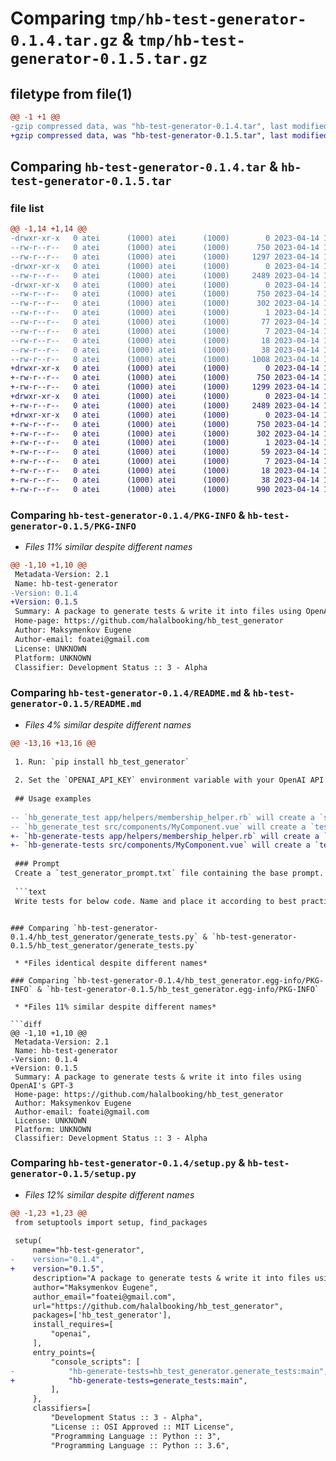 # Comparing `tmp/hb-test-generator-0.1.4.tar.gz` & `tmp/hb-test-generator-0.1.5.tar.gz`

## filetype from file(1)

```diff
@@ -1 +1 @@
-gzip compressed data, was "hb-test-generator-0.1.4.tar", last modified: Fri Apr 14 11:20:18 2023, max compression
+gzip compressed data, was "hb-test-generator-0.1.5.tar", last modified: Fri Apr 14 11:25:13 2023, max compression
```

## Comparing `hb-test-generator-0.1.4.tar` & `hb-test-generator-0.1.5.tar`

### file list

```diff
@@ -1,14 +1,14 @@
-drwxr-xr-x   0 atei      (1000) atei      (1000)        0 2023-04-14 11:20:18.514618 hb-test-generator-0.1.4/
--rw-r--r--   0 atei      (1000) atei      (1000)      750 2023-04-14 11:20:18.514618 hb-test-generator-0.1.4/PKG-INFO
--rw-r--r--   0 atei      (1000) atei      (1000)     1297 2023-04-14 10:54:19.000000 hb-test-generator-0.1.4/README.md
-drwxr-xr-x   0 atei      (1000) atei      (1000)        0 2023-04-14 11:20:18.514618 hb-test-generator-0.1.4/hb_test_generator/
--rw-r--r--   0 atei      (1000) atei      (1000)     2489 2023-04-14 10:15:36.000000 hb-test-generator-0.1.4/hb_test_generator/generate_tests.py
-drwxr-xr-x   0 atei      (1000) atei      (1000)        0 2023-04-14 11:20:18.514618 hb-test-generator-0.1.4/hb_test_generator.egg-info/
--rw-r--r--   0 atei      (1000) atei      (1000)      750 2023-04-14 11:20:18.000000 hb-test-generator-0.1.4/hb_test_generator.egg-info/PKG-INFO
--rw-r--r--   0 atei      (1000) atei      (1000)      302 2023-04-14 11:20:18.000000 hb-test-generator-0.1.4/hb_test_generator.egg-info/SOURCES.txt
--rw-r--r--   0 atei      (1000) atei      (1000)        1 2023-04-14 11:20:18.000000 hb-test-generator-0.1.4/hb_test_generator.egg-info/dependency_links.txt
--rw-r--r--   0 atei      (1000) atei      (1000)       77 2023-04-14 11:20:18.000000 hb-test-generator-0.1.4/hb_test_generator.egg-info/entry_points.txt
--rw-r--r--   0 atei      (1000) atei      (1000)        7 2023-04-14 11:20:18.000000 hb-test-generator-0.1.4/hb_test_generator.egg-info/requires.txt
--rw-r--r--   0 atei      (1000) atei      (1000)       18 2023-04-14 11:20:18.000000 hb-test-generator-0.1.4/hb_test_generator.egg-info/top_level.txt
--rw-r--r--   0 atei      (1000) atei      (1000)       38 2023-04-14 11:20:18.514618 hb-test-generator-0.1.4/setup.cfg
--rw-r--r--   0 atei      (1000) atei      (1000)     1008 2023-04-14 11:20:08.000000 hb-test-generator-0.1.4/setup.py
+drwxr-xr-x   0 atei      (1000) atei      (1000)        0 2023-04-14 11:25:13.844618 hb-test-generator-0.1.5/
+-rw-r--r--   0 atei      (1000) atei      (1000)      750 2023-04-14 11:25:13.844618 hb-test-generator-0.1.5/PKG-INFO
+-rw-r--r--   0 atei      (1000) atei      (1000)     1299 2023-04-14 11:21:55.000000 hb-test-generator-0.1.5/README.md
+drwxr-xr-x   0 atei      (1000) atei      (1000)        0 2023-04-14 11:25:13.844618 hb-test-generator-0.1.5/hb_test_generator/
+-rw-r--r--   0 atei      (1000) atei      (1000)     2489 2023-04-14 10:15:36.000000 hb-test-generator-0.1.5/hb_test_generator/generate_tests.py
+drwxr-xr-x   0 atei      (1000) atei      (1000)        0 2023-04-14 11:25:13.844618 hb-test-generator-0.1.5/hb_test_generator.egg-info/
+-rw-r--r--   0 atei      (1000) atei      (1000)      750 2023-04-14 11:25:13.000000 hb-test-generator-0.1.5/hb_test_generator.egg-info/PKG-INFO
+-rw-r--r--   0 atei      (1000) atei      (1000)      302 2023-04-14 11:25:13.000000 hb-test-generator-0.1.5/hb_test_generator.egg-info/SOURCES.txt
+-rw-r--r--   0 atei      (1000) atei      (1000)        1 2023-04-14 11:25:13.000000 hb-test-generator-0.1.5/hb_test_generator.egg-info/dependency_links.txt
+-rw-r--r--   0 atei      (1000) atei      (1000)       59 2023-04-14 11:25:13.000000 hb-test-generator-0.1.5/hb_test_generator.egg-info/entry_points.txt
+-rw-r--r--   0 atei      (1000) atei      (1000)        7 2023-04-14 11:25:13.000000 hb-test-generator-0.1.5/hb_test_generator.egg-info/requires.txt
+-rw-r--r--   0 atei      (1000) atei      (1000)       18 2023-04-14 11:25:13.000000 hb-test-generator-0.1.5/hb_test_generator.egg-info/top_level.txt
+-rw-r--r--   0 atei      (1000) atei      (1000)       38 2023-04-14 11:25:13.844618 hb-test-generator-0.1.5/setup.cfg
+-rw-r--r--   0 atei      (1000) atei      (1000)      990 2023-04-14 11:24:51.000000 hb-test-generator-0.1.5/setup.py
```

### Comparing `hb-test-generator-0.1.4/PKG-INFO` & `hb-test-generator-0.1.5/PKG-INFO`

 * *Files 11% similar despite different names*

```diff
@@ -1,10 +1,10 @@
 Metadata-Version: 2.1
 Name: hb-test-generator
-Version: 0.1.4
+Version: 0.1.5
 Summary: A package to generate tests & write it into files using OpenAI's GPT-3
 Home-page: https://github.com/halalbooking/hb_test_generator
 Author: Maksymenkov Eugene
 Author-email: foatei@gmail.com
 License: UNKNOWN
 Platform: UNKNOWN
 Classifier: Development Status :: 3 - Alpha
```

### Comparing `hb-test-generator-0.1.4/README.md` & `hb-test-generator-0.1.5/README.md`

 * *Files 4% similar despite different names*

```diff
@@ -13,16 +13,16 @@
 
 1. Run: `pip install hb_test_generator`
 
 2. Set the `OPENAI_API_KEY` environment variable with your OpenAI API key
 
 ## Usage examples
 
-- `hb_generate_test app/helpers/membership_helper.rb` will create a `spec/helpers/membership_helper_spec.rb`.
-- `hb_generate_test src/components/MyComponent.vue` will create a `tests/components/MyComponent.spec.js`. 
+- `hb-generate-tests app/helpers/membership_helper.rb` will create a `spec/helpers/membership_helper_spec.rb`.
+- `hb-generate-tests src/components/MyComponent.vue` will create a `tests/components/MyComponent.spec.js`. 
 
 ### Prompt
 Create a `test_generator_prompt.txt` file containing the base prompt. Default prompt is:
 
 ```text
 Write tests for below code. Name and place it according to best practices.
 ```
```

### Comparing `hb-test-generator-0.1.4/hb_test_generator/generate_tests.py` & `hb-test-generator-0.1.5/hb_test_generator/generate_tests.py`

 * *Files identical despite different names*

### Comparing `hb-test-generator-0.1.4/hb_test_generator.egg-info/PKG-INFO` & `hb-test-generator-0.1.5/hb_test_generator.egg-info/PKG-INFO`

 * *Files 11% similar despite different names*

```diff
@@ -1,10 +1,10 @@
 Metadata-Version: 2.1
 Name: hb-test-generator
-Version: 0.1.4
+Version: 0.1.5
 Summary: A package to generate tests & write it into files using OpenAI's GPT-3
 Home-page: https://github.com/halalbooking/hb_test_generator
 Author: Maksymenkov Eugene
 Author-email: foatei@gmail.com
 License: UNKNOWN
 Platform: UNKNOWN
 Classifier: Development Status :: 3 - Alpha
```

### Comparing `hb-test-generator-0.1.4/setup.py` & `hb-test-generator-0.1.5/setup.py`

 * *Files 12% similar despite different names*

```diff
@@ -1,23 +1,23 @@
 from setuptools import setup, find_packages
 
 setup(
     name="hb-test-generator",
-    version="0.1.4",
+    version="0.1.5",
     description="A package to generate tests & write it into files using OpenAI's GPT-3",
     author="Maksymenkov Eugene",
     author_email="foatei@gmail.com",
     url="https://github.com/halalbooking/hb_test_generator",
     packages=['hb_test_generator'],
     install_requires=[
         "openai",
     ],
     entry_points={
         "console_scripts": [
-            "hb-generate-tests=hb_test_generator.generate_tests:main",
+            "hb-generate-tests=generate_tests:main",
         ],
     },
     classifiers=[
         "Development Status :: 3 - Alpha",
         "License :: OSI Approved :: MIT License",
         "Programming Language :: Python :: 3",
         "Programming Language :: Python :: 3.6",
```


